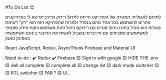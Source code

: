#To Do List 😊

לתרגם לאנגלית:
המטרה של הפרוייקט הייתה לתרגל רידוק ופיירבייס
יצא לי בפרוייקטים אחרים להשתמש בכל אחד מהם בנפרד
ולמרות שהפרויקא הזה הוא "רק" רשימת מטלות
הוא מכיל בתוכו ניהול סטייס עם רידוקס
ניהול זהות משתמש והצת מידע ספציפי למשתמשים ספציפים 
עם פיירבייס
ובשביל לעשות את החיבור בינהם השתמשתי באסינק טאנק


React JavaScript,
Redux, AsyncThunk
Firebase and Material UI

Need to-do :
✔️ Redux
✔️ Firebase
🟨 Sign in with google
🟨 HIDE THE .env
🟨 dell all complete
🟨 complete all
🟨 change list
🟨 dark mode switcher
🟨
🟨 RTL switcher
🟨 FAB ?
🟨 UI..